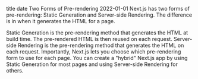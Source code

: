 title	date
Two Forms of Pre-rendering
2022-01-01
Next.js has two forms of pre-rendering: Static Generation and Server-side Rendering. The difference is in when it generates the HTML for a page.

Static Generation is the pre-rendering method that generates the HTML at build time. The pre-rendered HTML is then reused on each request.
Server-side Rendering is the pre-rendering method that generates the HTML on each request.
Importantly, Next.js lets you choose which pre-rendering form to use for each page. You can create a "hybrid" Next.js app by using Static Generation for most pages and using Server-side Rendering for others.